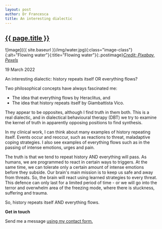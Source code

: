 ```yaml
---
layout: post
author: Dr Francesca
title: An interesting dialectic
---
```


 <h2 class="postheader"><a href="{{ site.baseurl }}{{ page.url }}">{{ page.title }}</a></h2>


![image]({{ site.baseurl }}/img/water.jpg){:class="image-class"}{:alt="Flowing water"}{:title="Flowing water"}{:.postimage}*<a href="https://www.pexels.com/photo/macro-photography-of-water-waves-355288/">Credit: Pixabay, Pexels</a>*




<p class="blogdate">19 March 2022</p>


An interesting dialectic: history repeats itself OR everything flows?

Two philosophical concepts have always fascinated me:
* The idea that everything flows by Heraclitus, and
* The idea that history repeats itself by Giambattista Vico.

They appear to be opposites, although I find truth in them both. This is a real dialectic, and in dialectical behavioural therapy (DBT) we try to examine the kernel of truth in apparently opposing positions to find synthesis.

In my clinical work, I can think about many examples of history repeating itself. Events occur and reoccur, such as reactions to threat, maladaptive coping strategies. I also see examples of everything flows such as in the passing of intense emotions, urges and pain.

The truth is that we tend to repeat history AND everything will pass. As humans, we are programmed to react in certain ways to triggers. At the same time, we can tolerate only a certain amount of intense emotions before they subside. Our brain's main mission is to keep us safe and away from threats. So, the brain will react using learned strategies to every threat. This defence can only last for a limited period of time - or we will go into the terror and overwhelm area of the freezing mode, where there is stuckness, suffering and trauma.

So, history repeats itself AND everything flows.



<strong>Get in touch</strong>

Send me a message <a href="https://drfrancesca.co.uk/contact">using my contact form.</a>
